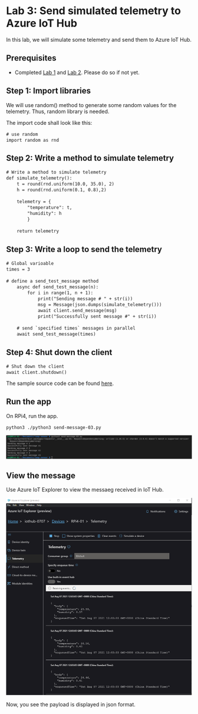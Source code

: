 # Lab 3: Send simulated telemetry to Azure IoT Hub

In this lab, we will simulate some telemetry and send them to Azure IoT Hub. 

## Prerequisites
- Completed [Lab 1](Lab1-Send_message.md) and [Lab 2](Lab2-Send_telemetry.md). Please do so if not yet.

## Step 1: Import libraries

We will use random() method to generate some random values for the telemetry. Thus, random library is needed.

The import code shall look like this:

```
# use random
import random as rnd
```


## Step 2: Write a method to simulate telemetry

```
# Write a method to simulate telemetry
def simulate_telemetry():
    t = round(rnd.uniform(10.0, 35.0), 2)
    h = round(rnd.uniform(0.1, 0.8),2)

    telemetry = {
        "temperature": t,
        "humidity": h
        }

    return telemetry
```

## Step 3: Write a loop to send the telemetry


```
# Global varioable
times = 3

# define a send_test_message method
    async def send_test_message(n):
        for i in range(1, n + 1):
            print("Sending message # " + str(i))
            msg = Message(json.dumps(simulate_telemetry()))
            await client.send_message(msg)
            print("Successfully sent message #" + str(i))

    # send `specified times` messages in parallel
    await send_test_message(times)

```

## Step 4: Shut down the client

```
# Shut down the client
await client.shutdown()
```

The sample source code can be found [here](sources/send-message-03.py).

## Run the app

On RPi4, run the app.

```
python3 ./python3 send-message-03.py
```

![](images/send-msg-03.png)

## View the message 

Use Azure IoT Explorer to view the messaeg received in IoT Hub.

![](images/view-msg-03.png)

Now, you see the payload is displayed in json format.

<END>






